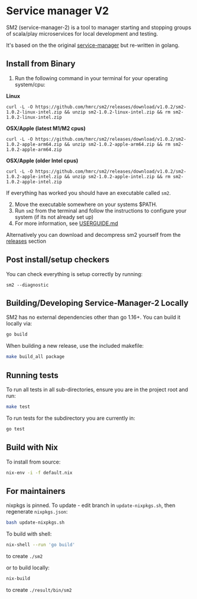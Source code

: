 # Service manager V2
SM2 (service-manager-2) is a tool to manager starting and stopping groups of scala/play microservices for local development and testing.

It's based on the the original [service-manager](https://github.com/hmrc/service-manager) but re-written in golang.

## Install from Binary
1. Run the following command in your terminal for your operating system/cpu:

**Linux**
```base
curl -L -O https://github.com/hmrc/sm2/releases/download/v1.0.2/sm2-1.0.2-linux-intel.zip && unzip sm2-1.0.2-linux-intel.zip && rm sm2-1.0.2-linux-intel.zip
```

**OSX/Apple (latest M1/M2 cpus)**

```base
curl -L -O https://github.com/hmrc/sm2/releases/download/v1.0.2/sm2-1.0.2-apple-arm64.zip && unzip sm2-1.0.2-apple-arm64.zip && rm sm2-1.0.2-apple-arm64.zip
```

**OSX/Apple (older Intel cpus)**

```base
curl -L -O https://github.com/hmrc/sm2/releases/download/v1.0.2/sm2-1.0.2-apple-intel.zip && unzip sm2-1.0.2-apple-intel.zip && rm sm2-1.0.2-apple-intel.zip
```

If everything has worked you should have an executable called `sm2`. 

2. Move the executable somewhere on your systems $PATH.
3. Run `sm2` from the terminal and follow the instructions to configure your system (if its not already set up)
4. For more information, see [USERGUIDE.md](USERGUIDE.md)

Alternatively you can download and decompress sm2 yourself from the [releases]() section

## Post install/setup checkers
You can check everything is setup correctly by running:
```base
sm2 --diagnostic
```


## Building/Developing Service-Manager-2 Locally
SM2 has no external dependencies other than go 1.16+. You can build it locally via:

```bash
go build
```
When building a new release, use the included makefile:
```bash
make build_all package
```

## Running tests 

To run all tests in all sub-directories, ensure you are in the project root and run:

```bash
make test
```

To run tests for the subdirectory you are currently in:
```bash
go test
```

## Build with Nix

To install from source:

```bash
nix-env -i -f default.nix
```

## For maintainers

nixpkgs is pinned. To update - edit branch in `update-nixpkgs.sh`, then regenerate `nixpkgs.json`:

```bash
bash update-nixpkgs.sh
```

To build with shell:
```bash
nix-shell --run 'go build'
```
to create `./sm2`

or to build locally:

```bash
nix-build
```
to create `./result/bin/sm2`
